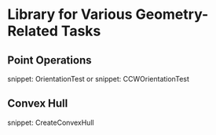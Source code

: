 # Library for Various Geometry-Related Tasks

## Point Operations

snippet: OrientationTest
or
snippet: CCWOrientationTest

## Convex Hull

snippet: CreateConvexHull
